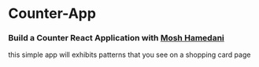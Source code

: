 # Counter-App
### Build a Counter React Application with [Mosh Hamedani](https://www.youtube.com/watch?v=Ke90Tje7VS0&list=PLTjRvDozrdlw5En5v2xrBr_EqieHf7hGs&index=2)

this simple app will exhibits patterns that you see on a shopping card page
